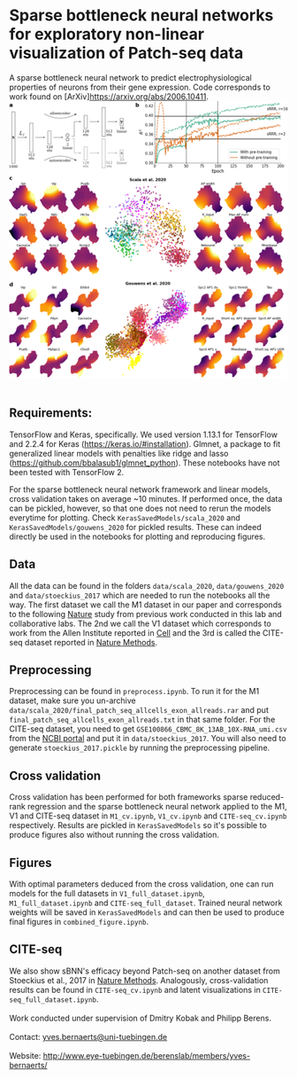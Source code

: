 # Sparse bottleneck neural networks for exploratory non-linear visualization of Patch-seq data
A sparse bottleneck neural network to predict electrophysiological properties of neurons from their gene expression.
Code corresponds to work found on [ArXiv]https://arxiv.org/abs/2006.10411.
![sBNN latent space visualisation](./figures/combined_figure.png)
<br><br>
## Requirements:

TensorFlow and Keras, specifically. We used version 1.13.1 for TensorFlow and 2.2.4 for Keras (https://keras.io/#installation).
Glmnet, a package to fit generalized linear models with penalties like ridge and lasso (https://github.com/bbalasub1/glmnet_python). These notebooks have not been tested with TensorFlow 2.

For the sparse bottleneck neural network framework and linear models, cross validation takes on average ~10 minutes. If performed once, the data can be pickled, however, so that one does not need to rerun the models everytime for plotting. Check `KerasSavedModels/scala_2020` and `KerasSavedModels/gouwens_2020` for pickled results. These can indeed directly be used in the notebooks for plotting and reproducing figures.


## Data
All the data can be found in the folders `data/scala_2020`, `data/gouwens_2020` and `data/stoeckius_2017` which are needed to run the notebooks all the way. The first dataset we call the M1 dataset in our paper and corresponds to the following [Nature](https://www.nature.com/articles/s41586-020-2907-3) study from previous work conducted in this lab and collaborative labs. The 2nd we call the V1 dataset which corresponds to work from the Allen Institute reported in [Cell](https://www.cell.com/cell/pdf/S0092-8674(20)31254-X.pdf) and the 3rd is called the CITE-seq dataset reported in [Nature Methods](https://www.nature.com/articles/nmeth.4380).

## Preprocessing
Preprocessing can be found in `preprocess.ipynb`. To run it for the M1 dataset, make sure you un-archive `data/scala_2020/final_patch_seq_allcells_exon_allreads.rar` and put `final_patch_seq_allcells_exon_allreads.txt` in that same folder. For the CITE-seq dataset, you need to get `GSE100866_CBMC_8K_13AB_10X-RNA_umi.csv` from the [NCBI portal](https://www.ncbi.nlm.nih.gov/geo/query/acc.cgi?acc=GSE100866) and put it in `data/stoeckius_2017`. You will also need to generate `stoeckius_2017.pickle` by running the preprocessing pipeline.

## Cross validation
Cross validation has been performed for both frameworks sparse reduced-rank regression and the sparse bottleneck neural network applied to the M1, V1 and CITE-seq dataset in `M1_cv.ipynb`, `V1_cv.ipynb` and `CITE-seq_cv.ipynb` respectively. Results are pickled in `KerasSavedModels` so it's possible to produce figures also without running the cross validation.

## Figures
With optimal parameters deduced from the cross validation, one can run models for the full datasets in `V1_full_dataset.ipynb`, `M1_full_dataset.ipynb` and `CITE-seq_full_dataset`. Trained neural network weights will be saved in `KerasSavedModels` and can then be used to produce final figures in `combined_figure.ipynb`.

## CITE-seq
We also show sBNN's efficacy beyond Patch-seq on another dataset from Stoeckius et al., 2017 in [Nature Methods](https://www.nature.com/articles/nmeth.4380). Analogously, cross-validation results can be found in `CITE-seq_cv.ipynb` and latent visualizations in `CITE-seq_full_dataset.ipynb`.
<br><br>
Work conducted under supervision of Dmitry Kobak and Philipp Berens.
<br><br>
Contact: yves.bernaerts@uni-tuebingen.de
<br><br>
Website: http://www.eye-tuebingen.de/berenslab/members/yves-bernaerts/
